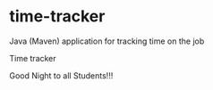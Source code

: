 # time-tracker
Java (Maven) application for tracking time on the job

Time tracker

Good Night to all Students!!!
